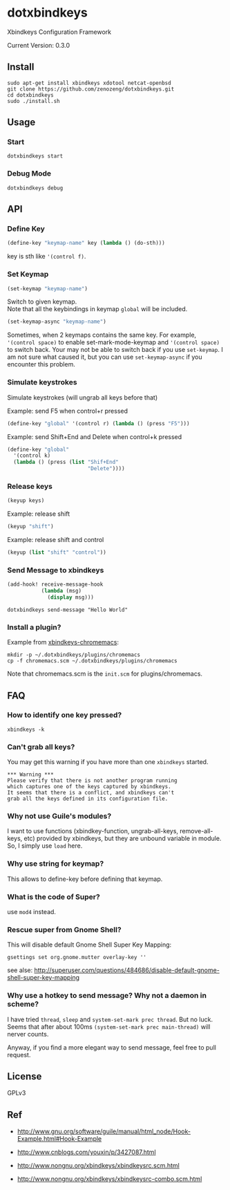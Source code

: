 # dotxbindkeys

Xbindkeys Configuration Framework

Current Version: 0.3.0

## Install

```
sudo apt-get install xbindkeys xdotool netcat-openbsd
git clone https://github.com/zenozeng/dotxbindkeys.git
cd dotxbindkeys
sudo ./install.sh
```

## Usage

### Start

`dotxbindkeys start`

### Debug Mode

`dotxbindkeys debug`

## API

### Define Key

```scheme
(define-key "keymap-name" key (lambda () (do-sth)))
```

key is sth like `'(control f)`.

### Set Keymap

```scheme
(set-keymap "keymap-name")
```

Switch to given keymap.  
Note that all the keybindings in keymap `global` will be included.

```scheme
(set-keymap-async "keymap-name")
```

Sometimes, when 2 keymaps contains the same key.
For example, `'(control space)` to enable set-mark-mode-keymap
and `'(control space)` to switch back.
Your may not be able to switch back if you use `set-keymap`.
I am not sure what caused it, but you can use `set-keymap-async`
if you encounter this problem.

### Simulate keystrokes

Simulate keystrokes (will ungrab all keys before that)

Example: send F5 when control+r pressed

```scheme
(define-key "global" '(control r) (lambda () (press "F5")))
```

Example: send Shift+End and Delete when control+k pressed

```scheme
(define-key "global"
  '(control k)
  (lambda () (press (list "Shif+End"
                          "Delete"))))
```

### Release keys

```scheme
(keyup keys)
```

Example: release shift

```scheme
(keyup "shift")
```

Example: release shift and control

```scheme
(keyup (list "shift" "control"))
```

### Send Message to xbindkeys

```scheme
(add-hook! receive-message-hook
           (lambda (msg)
             (display msg)))
```

```shell
dotxbindkeys send-message "Hello World"
```

### Install a plugin?

Example from [xbindkeys-chromemacs](https://github.com/zenozeng/xbindkeys-chromemacs):

```
mkdir -p ~/.dotxbindkeys/plugins/chromemacs
cp -f chromemacs.scm ~/.dotxbindkeys/plugins/chromemacs
```

Note that chromemacs.scm is the `init.scm` for plugins/chromemacs.

## FAQ

### How to identify one key pressed?

`xbindkeys -k`

### Can't grab all keys?

You may get this warning if you have more than one `xbindkeys` started.

```
*** Warning ***
Please verify that there is not another program running
which captures one of the keys captured by xbindkeys.
It seems that there is a conflict, and xbindkeys can't
grab all the keys defined in its configuration file.
```

### Why not use Guile's modules?

I want to use functions (xbindkey-function, ungrab-all-keys, remove-all-keys, etc) provided by xbindkeys, but they are unbound variable in module. So, I simply use `load` here.

### Why use string for keymap?

This allows to define-key before defining that keymap.

### What is the code of Super?

use `mod4` instead.

### Rescue super from Gnome Shell?

This will disable default Gnome Shell Super Key Mapping:

`gsettings set org.gnome.mutter overlay-key ''`

see alse: http://superuser.com/questions/484686/disable-default-gnome-shell-super-key-mapping

### Why use a hotkey to send message? Why not a daemon in scheme?

I have tried `thread`, `sleep` and `system-set-mark prec thread`. But no luck.
Seems that after about 100ms `(system-set-mark prec main-thread)` will nerver counts.

Anyway, if you find a more elegant way to send message, feel free to pull request.

## License

GPLv3

## Ref

- http://www.gnu.org/software/guile/manual/html_node/Hook-Example.html#Hook-Example

- http://www.cnblogs.com/youxin/p/3427087.html

- http://www.nongnu.org/xbindkeys/xbindkeysrc.scm.html

- http://www.nongnu.org/xbindkeys/xbindkeysrc-combo.scm.html

